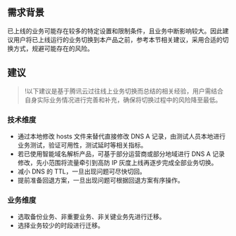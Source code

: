 ## 需求背景
已上线的业务可能存在较多的特定设置和限制条件，且业务中断影响较大。因此建议用户将已上线运行的业务切换到本产品之前，参考本节相关建议，采用合适的切换方式，规避可能存在的风险。

## 建议
>!以下建议是基于腾讯云过往线上业务切换而总结的相关经验，用户需结合自身实际业务情况进行完善和补充，确保将切换过程中的风险降至最低。
>

### 技术维度
- 通过本地修改 hosts 文件来替代直接修改 DNS A 记录，由测试人员本地进行业务测试，验证可用性，测试延时等相关指标。
- 若已使用智能域名解析产品，可基于部分运营商或部分地域进行 DNS A 记录修改，先小范围将流量牵引到高防 IP 灰度上线再逐步完成全部业务切换。
- 减小 DNS 的 TTL，一旦出现问题可尽快切回。
- 提前准备回退方案，一旦出现问题可根据回退方案有序操作。

### 业务维度
- 选取备份业务、非重要业务、非关键业务先进行迁移。
- 选择业务较少的时段进行迁移。
